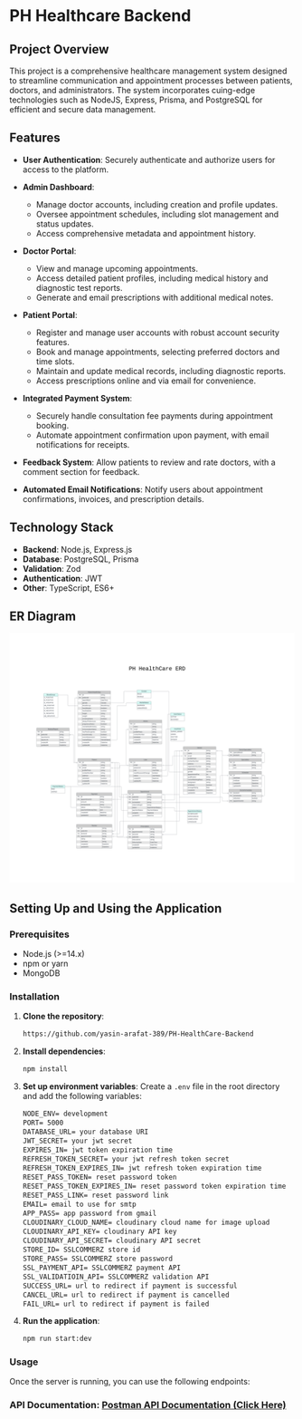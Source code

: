 # PH Healthcare Backend

## Project Overview

This project is a comprehensive healthcare management system designed to streamline communication and appointment processes between patients, doctors, and administrators. The system incorporates cuing-edge technologies such as
NodeJS, Express, Prisma, and PostgreSQL for efficient and secure data management.

## Features

- **User Authentication**: Securely authenticate and authorize users for access to the platform.
- **Admin Dashboard**:
  - Manage doctor accounts, including creation and profile updates.
  - Oversee appointment schedules, including slot management and status updates.
  - Access comprehensive metadata and appointment history.
- **Doctor Portal**:
  - View and manage upcoming appointments.
  - Access detailed patient profiles, including medical history and diagnostic test reports.
  - Generate and email prescriptions with additional medical notes.
- **Patient Portal**:

  - Register and manage user accounts with robust account security features.
  - Book and manage appointments, selecting preferred doctors and time slots.
  - Maintain and update medical records, including diagnostic reports.
  - Access prescriptions online and via email for convenience.

- **Integrated Payment System**:
  - Securely handle consultation fee payments during appointment booking.
  - Automate appointment confirmation upon payment, with email notifications for receipts.
- **Feedback System**: Allow patients to review and rate doctors, with a comment section for feedback.
- **Automated Email Notifications**: Notify users about appointment confirmations, invoices, and prescription details.

## Technology Stack

- **Backend**: Node.js, Express.js
- **Database**: PostgreSQL, Prisma
- **Validation**: Zod
- **Authentication**: JWT
- **Other**: TypeScript, ES6+

## ER Diagram

![ER Diagram](./ER-Diagram.png)

## Setting Up and Using the Application

### Prerequisites

- Node.js (>=14.x)
- npm or yarn
- MongoDB

### Installation

1. **Clone the repository**:

   ```sh
   https://github.com/yasin-arafat-389/PH-HealthCare-Backend
   ```

2. **Install dependencies**:

   ```sh
   npm install
   ```

3. **Set up environment variables**:
   Create a `.env` file in the root directory and add the following variables:

   ```
   NODE_ENV= development
   PORT= 5000
   DATABASE_URL= your database URI
   JWT_SECRET= your jwt secret
   EXPIRES_IN= jwt token expiration time
   REFRESH_TOKEN_SECRET= your jwt refresh token secret
   REFRESH_TOKEN_EXPIRES_IN= jwt refresh token expiration time
   RESET_PASS_TOKEN= reset password token
   RESET_PASS_TOKEN_EXPIRES_IN= reset password token expiration time
   RESET_PASS_LINK= reset password link
   EMAIL= email to use for smtp
   APP_PASS= app password from gmail
   CLOUDINARY_CLOUD_NAME= cloudinary cloud name for image upload
   CLOUDINARY_API_KEY= cloudinary API key
   CLOUDINARY_API_SECRET= cloudinary API secret
   STORE_ID= SSLCOMMERZ store id
   STORE_PASS= SSLCOMMERZ store password
   SSL_PAYMENT_API= SSLCOMMERZ payment API
   SSL_VALIDATIOIN_API= SSLCOMMERZ validation API
   SUCCESS_URL= url to redirect if payment is successful
   CANCEL_URL= url to redirect if payment is cancelled
   FAIL_URL= url to redirect if payment is failed

   ```

4. **Run the application**:
   ```sh
   npm run start:dev
   ```

### Usage

Once the server is running, you can use the following endpoints:

### API Documentation: [Postman API Documentation (Click Here)](https://documenter.getpostman.com/view/34973131/2sAYHwKkD6)
